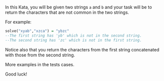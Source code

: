 In this Kata, you will be given two strings `a` and `b` and your task will be to return the characters that are not common in the two strings. 

For example:
```Haskell
solve("xyab","xzca") = "ybzc" 
--The first string has 'yb' which is not in the second string. 
--The second string has 'zc' which is not in the first string. 
```
Notice also that you return the characters from the first string concatenated with those from the second string.

More examples in the tests cases. 

Good luck!
